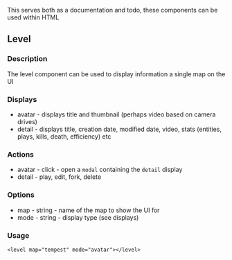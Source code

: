 
This serves both as a documentation and todo, these components can be used within HTML

## Level
### Description
The level component can be used to display information a single map on the UI
### Displays
* avatar - displays title and thumbnail (perhaps video based on camera drives)
* detail - displays title, creation date, modified date, video, stats (entities, plays, kills, death, efficiency) etc


### Actions
* avatar - click - open a `modal` containing the `detail` display
* detail - play, edit, fork, delete

### Options
* map - string - name of the map to show the UI for
* mode - string - display type (see displays)

### Usage
`<level map="tempest" mode="avatar"></level>`